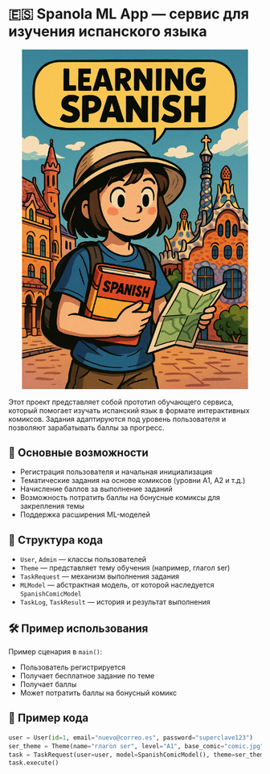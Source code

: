 # 🇪🇸 Spanola ML App — сервис для изучения испанского языка

<p align="center">
  <img src="cover.png" alt="Обложка проекта" width="450"/>
</p>

Этот проект представляет собой прототип обучающего сервиса, который помогает изучать испанский язык в формате интерактивных комиксов. Задания адаптируются под уровень пользователя и позволяют зарабатывать баллы за прогресс.

## 🚀 Основные возможности

- Регистрация пользователя и начальная инициализация
- Тематические задания на основе комиксов (уровни A1, A2 и т.д.)
- Начисление баллов за выполнение заданий
- Возможность потратить баллы на бонусные комиксы для закрепления темы
- Поддержка расширения ML-моделей

## 🧠 Структура кода

- `User`, `Admin` — классы пользователей
- `Theme` — представляет тему обучения (например, глагол ser)
- `TaskRequest` — механизм выполнения задания
- `MLModel` — абстрактная модель, от которой наследуется `SpanishComicModel`
- `TaskLog`, `TaskResult` — история и результат выполнения

## 🛠 Пример использования

Пример сценария в `main()`:
- Пользователь регистрируется
- Получает бесплатное задание по теме
- Получает баллы
- Может потратить баллы на бонусный комикс

## 📂 Пример кода

```python
user = User(id=1, email="nuevo@correo.es", password="superclave123")
ser_theme = Theme(name="глагол ser", level="A1", base_comic="comic.jpg")
task = TaskRequest(user=user, model=SpanishComicModel(), theme=ser_theme)
task.execute()
